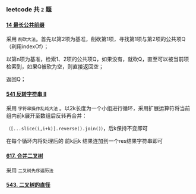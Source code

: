 ### leetcode 共 `2` 题

#### [14 最长公共前缀](https://leetcode-cn.com/problems/longest-common-prefix/)

采用 `削砍大法`。首先以第2项为基准，削砍第1项，寻找第1项与第2项的公共项Q（利用indexOf）；</br>

以第n项为基准，检索1、2项的公共项Q，如果没有，就砍Q，直至可以被当前项检索到，如果Q被砍为空，则直接返回空；</br>

返回Q；</br>

#### [541 反转字符串 II](https://leetcode-cn.com/problems/reverse-string-ii/)

采用 `字符串操作乱炖大法` 。以2k长度为一个小组进行循环，采用扩展运算符将当前组内前k展开至数组后反转再合并：</br>

`（[...slice(i,i+k)].reverse().join()）`，后k保持不变即可</br>

在每个循环内将处理后的 前k后k 结果连加到一个res结果字符串即可</br>

#### [617. 合并二叉树](https://leetcode-cn.com/problems/merge-two-binary-trees/)

 采用 `二叉树先序遍历法`

#### [543. 二叉树的直径](https://leetcode-cn.com/problems/diameter-of-binary-tree/)

